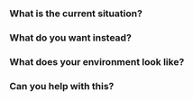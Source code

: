 ### What is the current situation?

<!--
Describe step-by-step how to reproduce the current behavior.
Give as much detail as possible. Logs and screenshots help a lot.
-->

### What do you want instead?

<!--
Describe step-by-step the desired behavior. Give as much detail as possible.
-->

### What does your environment look like?

<!--
Describe your environment: operating system, versions, etc.
-->

### Can you help with this?

<!--
Can you help with resolving this issue?
Do you have ideas or suggestions about how to approach this?
-->
